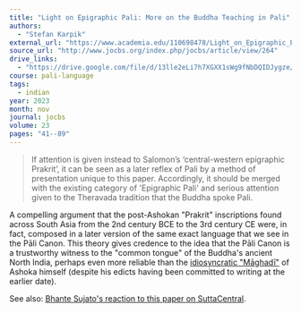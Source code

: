 ```yaml
---
title: "Light on Epigraphic Pali: More on the Buddha Teaching in Pali"
authors:
  - "Stefan Karpik"
external_url: "https://www.academia.edu/110698478/Light_on_Epigraphic_Pali_More_on_the_Buddha_Teaching_in_Pali"
source_url: "http://www.jocbs.org/index.php/jocbs/article/view/264"
drive_links:
  - "https://drive.google.com/file/d/13lle2eLi7h7XGXX1sWg9fNbDQIDJygze/view?usp=drivesdk"
course: pali-language
tags:
  - indian
year: 2023
month: nov
journal: jocbs
volume: 23
pages: "41--89"
---
```


> If attention is given instead to Salomon’s ‘central-western epigraphic Prakrit’, it can be seen as a later reflex of Pali by a method of presentation unique to this paper. Accordingly, it should be merged with the existing category of 'Epigraphic Pali' and serious attention given to the Theravada tradition that the Buddha spoke Pali.

A compelling argument that the post-Ashokan "Prakrit" inscriptions found across South Asia from the 2nd century BCE to the 3rd century CE were, in fact, composed in a later version of the same exact language that we see in the Pāli Canon.
This theory gives credence to the idea that the Pāli Canon is a trustworthy witness to the "common tongue" of the Buddha's ancient North India, perhaps even more reliable than the [idiosyncratic "Māghadī"](https://en.wikipedia.org/wiki/Ashokan_Prakrit?wprov=sfla1) of Ashoka himself (despite his edicts having been committed to writing at the earlier date).

See also: [Bhante Sujato's reaction to this paper on SuttaCentral](https://discourse.suttacentral.net/t/stefan-karpik-s-light-on-epigraphic-pali-more-on-the-buddha-teaching-in-pali-a-review/31713?u=khemarato.bhikkhu).
